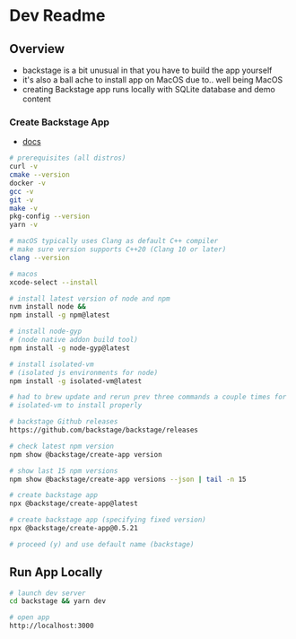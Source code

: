 # Dev Readme

## Overview
- backstage is a bit unusual in that you have to build the app yourself
- it's also a ball ache to install app on MacOS due to.. well being MacOS
- creating Backstage app runs locally with SQLite database and demo content

### Create Backstage App
- [docs](https://backstage.io/docs/getting-started/)

```bash
# prerequisites (all distros)
curl -v
cmake --version
docker -v
gcc -v
git -v
make -v
pkg-config --version
yarn -v

# macOS typically uses Clang as default C++ compiler
# make sure version supports C++20 (Clang 10 or later)
clang --version

# macos
xcode-select --install

# install latest version of node and npm
nvm install node &&
npm install -g npm@latest

# install node-gyp
# (node native addon build tool)
npm install -g node-gyp@latest

# install isolated-vm
# (isolated js environments for node)
npm install -g isolated-vm@latest

# had to brew update and rerun prev three commands a couple times for
# isolated-vm to install properly

# backstage Github releases
https://github.com/backstage/backstage/releases

# check latest npm version
npm show @backstage/create-app version

# show last 15 npm versions
npm show @backstage/create-app versions --json | tail -n 15

# create backstage app
npx @backstage/create-app@latest

# create backstage app (specifying fixed version)
npx @backstage/create-app@0.5.21

# proceed (y) and use default name (backstage)
```

## Run App Locally
```bash
# launch dev server
cd backstage && yarn dev

# open app
http://localhost:3000
```